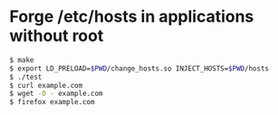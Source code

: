 # Forge /etc/hosts in applications without root

```sh
$ make
$ export LD_PRELOAD=$PWD/change_hosts.so INJECT_HOSTS=$PWD/hosts
$ ./test
$ curl example.com
$ wget -O - example.com
$ firefox example.com
```
